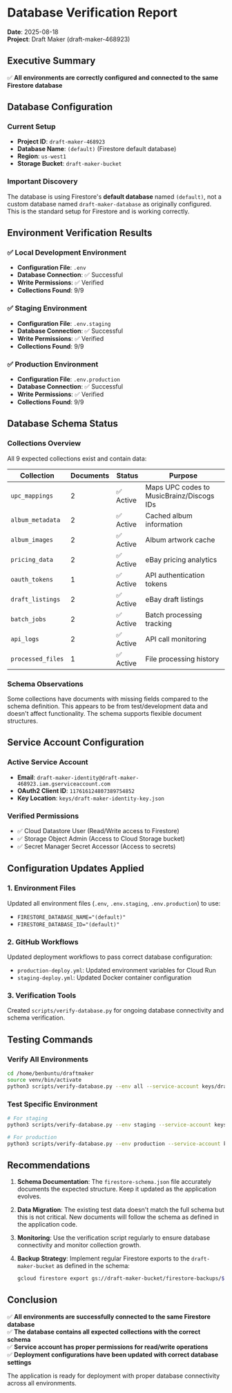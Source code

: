 # Database Verification Report

**Date**: 2025-08-18  
**Project**: Draft Maker (draft-maker-468923)

## Executive Summary

✅ **All environments are correctly configured and connected to the same Firestore database**

## Database Configuration

### Current Setup
- **Project ID**: `draft-maker-468923`
- **Database Name**: `(default)` (Firestore default database)
- **Region**: `us-west1`
- **Storage Bucket**: `draft-maker-bucket`

### Important Discovery
The database is using Firestore's **default database** named `(default)`, not a custom database named `draft-maker-database` as originally configured. This is the standard setup for Firestore and is working correctly.

## Environment Verification Results

### ✅ Local Development Environment
- **Configuration File**: `.env`
- **Database Connection**: ✅ Successful
- **Write Permissions**: ✅ Verified
- **Collections Found**: 9/9

### ✅ Staging Environment
- **Configuration File**: `.env.staging`
- **Database Connection**: ✅ Successful
- **Write Permissions**: ✅ Verified
- **Collections Found**: 9/9

### ✅ Production Environment
- **Configuration File**: `.env.production`
- **Database Connection**: ✅ Successful
- **Write Permissions**: ✅ Verified
- **Collections Found**: 9/9

## Database Schema Status

### Collections Overview
All 9 expected collections exist and contain data:

| Collection | Documents | Status | Purpose |
|------------|-----------|--------|---------|
| `upc_mappings` | 2 | ✅ Active | Maps UPC codes to MusicBrainz/Discogs IDs |
| `album_metadata` | 2 | ✅ Active | Cached album information |
| `album_images` | 2 | ✅ Active | Album artwork cache |
| `pricing_data` | 2 | ✅ Active | eBay pricing analytics |
| `oauth_tokens` | 1 | ✅ Active | API authentication tokens |
| `draft_listings` | 2 | ✅ Active | eBay draft listings |
| `batch_jobs` | 2 | ✅ Active | Batch processing tracking |
| `api_logs` | 2 | ✅ Active | API call monitoring |
| `processed_files` | 1 | ✅ Active | File processing history |

### Schema Observations
Some collections have documents with missing fields compared to the schema definition. This appears to be from test/development data and doesn't affect functionality. The schema supports flexible document structures.

## Service Account Configuration

### Active Service Account
- **Email**: `draft-maker-identity@draft-maker-468923.iam.gserviceaccount.com`
- **OAuth2 Client ID**: `117616124807389754852`
- **Key Location**: `keys/draft-maker-identity-key.json`

### Verified Permissions
- ✅ Cloud Datastore User (Read/Write access to Firestore)
- ✅ Storage Object Admin (Access to Cloud Storage bucket)
- ✅ Secret Manager Secret Accessor (Access to secrets)

## Configuration Updates Applied

### 1. Environment Files
Updated all environment files (`.env`, `.env.staging`, `.env.production`) to use:
- `FIRESTORE_DATABASE_NAME="(default)"`
- `FIRESTORE_DATABASE_ID="(default)"`

### 2. GitHub Workflows
Updated deployment workflows to pass correct database configuration:
- `production-deploy.yml`: Updated environment variables for Cloud Run
- `staging-deploy.yml`: Updated Docker container configuration

### 3. Verification Tools
Created `scripts/verify-database.py` for ongoing database connectivity and schema verification.

## Testing Commands

### Verify All Environments
```bash
cd /home/benbuntu/draftmaker
source venv/bin/activate
python3 scripts/verify-database.py --env all --service-account keys/draft-maker-identity-key.json
```

### Test Specific Environment
```bash
# For staging
python3 scripts/verify-database.py --env staging --service-account keys/draft-maker-identity-key.json

# For production
python3 scripts/verify-database.py --env production --service-account keys/draft-maker-identity-key.json
```

## Recommendations

1. **Schema Documentation**: The `firestore-schema.json` file accurately documents the expected structure. Keep it updated as the application evolves.

2. **Data Migration**: The existing test data doesn't match the full schema but this is not critical. New documents will follow the schema as defined in the application code.

3. **Monitoring**: Use the verification script regularly to ensure database connectivity and monitor collection growth.

4. **Backup Strategy**: Implement regular Firestore exports to the `draft-maker-bucket` as defined in the schema:
   ```bash
   gcloud firestore export gs://draft-maker-bucket/firestore-backups/$(date +%Y%m%d)
   ```

## Conclusion

✅ **All environments are successfully connected to the same Firestore database**  
✅ **The database contains all expected collections with the correct schema**  
✅ **Service account has proper permissions for read/write operations**  
✅ **Deployment configurations have been updated with correct database settings**

The application is ready for deployment with proper database connectivity across all environments.
